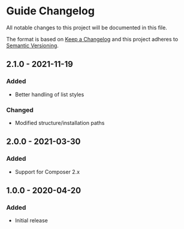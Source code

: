 # Guide Changelog

All notable changes to this project will be documented in this file.

The format is based on [Keep a Changelog](http://keepachangelog.com/) and this project adheres to [Semantic Versioning](http://semver.org/).

## 2.1.0 - 2021-11-19
### Added
- Better handling of list styles

### Changed
- Modified structure/installation paths

## 2.0.0 - 2021-03-30
### Added
- Support for Composer 2.x

## 1.0.0 - 2020-04-20
### Added
- Initial release
